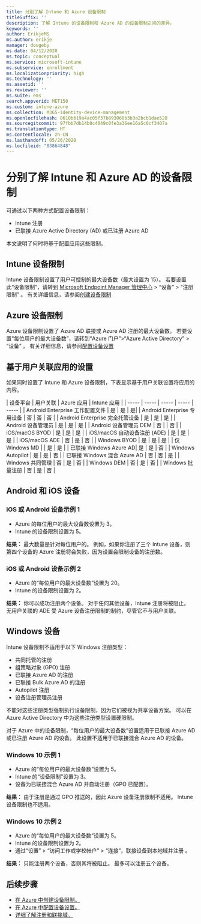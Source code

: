 ```yaml
---
title: 分别了解 Intune 和 Azure 设备限制
titleSuffix: ''
description: 了解 Intune 的设备限制和 Azure AD 的设备限制之间的差异。
keywords: ''
author: ErikjeMS
ms.author: erikje
manager: dougeby
ms.date: 04/12/2020
ms.topic: conceptual
ms.service: microsoft-intune
ms.subservice: enrollment
ms.localizationpriority: high
ms.technology: ''
ms.assetid: ''
ms.reviewer: ''
ms.suite: ems
search.appverid: MET150
ms.custom: intune-azure
ms.collection: M365-identity-device-management
ms.openlocfilehash: 8610b619a4ac05f37b893060b3b3a2bcb1dae528
ms.sourcegitcommit: 97fbb7db14b0c4049c0fe3a36ee16a5c0cf3407a
ms.translationtype: HT
ms.contentlocale: zh-CN
ms.lasthandoff: 05/26/2020
ms.locfileid: "83864848"
---
```

# <a name="understand-intune-and-azure-ads-device-limit-restrictions"></a>分别了解 Intune 和 Azure AD 的设备限制

可通过以下两种方式配置设备限制：
- Intune 注册
- 已联接 Azure Active Directory (AD) 或已注册 Azure AD

本文说明了何时将基于配置应用这些限制。

## <a name="intune-device-limit-restrictions"></a>Intune 设备限制

Intune 设备限制设置了用户可控制的最大设备数（最大设置为 15）。 若要设置此“设备限制”，请转到 [Microsoft Endpoint Manager 管理中心](https://go.microsoft.com/fwlink/?linkid=2109431) > “设备” > “注册限制”  。 有关详细信息，请参阅[创建设备限制](enrollment-restrictions-set.md#create-a-device-limit-restriction)

## <a name="azure-device-limit-restriction"></a>Azure 设备限制

Azure 设备限制设置了 Azure AD 联接或 Azure AD 注册的最大设备数。 若要设置“每位用户的最大设备数”，请转到“Azure 门户”>“Azure Active Directory” > “设备”  。 有关详细信息，请参阅[配置设备设置](https://docs.microsoft.com/azure/active-directory/devices/device-management-azure-portal)

## <a name="settings-applied-based-on-user-affinity"></a>基于用户关联应用的设置

如果同时设置了 Intune 和 Azure 设备限制，下表显示基于用户关联设置将应用的内容。

| 设备平台 | 用户关联 | Azure 应用 | Intune 应用 |
| ----- | ----- | ----- | ----- | ----- |
| Android Enterprise 工作配置文件 | 是 | 是 | 是|
| Android Enterprise 专用设备 | 否 | 否 | 否 |
| Android Enterprise 完全托管设备 | 是 | 是 | 是 |
| Android 设备管理员 | 是 | 是 | 是 |
| Android 设备管理员 DEM | 否 | | 否 | 
| iOS/macOS BYOD | 是 | 是 | 是 |
| iOS/macOS 自动设备注册 (ADE) | 是 | 是 | 是 |
| iOS/macOS ADE | 否 | 是 | 否 |
| Windows BYOD | 是 | 是 | 是 |
| 仅 Windows MD | | 是 | 是 |
| 已联接 Windows Azure AD| 是 | 是 | 否 |
| Windows Autopilot | 是 | 是 | 否 |
| 已联接 Windows 混合 Azure AD | 否 | 否 | 是 |
| Windows 共同管理 | 否 | 是 | 否 |
| Windows DEM | 否 | 是 | 否 |
| Windows 批量注册 | 否 | 是 | 否 |


## <a name="android-and-ios-devices"></a>Android 和 iOS 设备

### <a name="ios-or-android-devices-example-1"></a>iOS 或 Android 设备示例 1

- Azure 的每位用户的最大设备数设置为 3。
- Intune 的设备限制设置为 5。
 
**结果：** 最大数量是针对每位用户的。 例如，如果你注册了三个 Intune 设备，则第四个设备的 Azure 注册将会失败，因为设置会限制设备的注册数。

### <a name="ios-or-android-devices-example-2"></a>iOS 或 Android 设备示例 2

- Azure 的“每位用户的最大设备数”设置为 20。
- Intune 的设备限制设置为 2。

**结果：** 你可以成功注册两个设备。 对于任何其他设备，Intune 注册将被阻止。 无用户关联的 ADE 受 Azure 设备注册限制的制约，尽管它不与用户关联。

## <a name="windows-devices"></a>Windows 设备

Intune 设备限制不适用于以下 Windows 注册类型：
- 共同托管的注册
- 组策略对象 (GPO) 注册
- 已联接 Azure AD 的注册
- 已联接 Bulk Azure AD 的注册
- Autopilot 注册
- 设备注册管理员注册

不能对这些注册类型强制执行设备限制，因为它们被视为共享设备方案。 可以在 Azure Active Directory 中为这些注册类型设置硬限制。

对于 Azure 中的设备限制，“每位用户的最大设备数”设置适用于已联接 Azure AD 或已注册 Azure AD 的设备。 此设置不适用于已联接混合 Azure AD 的设备。

### <a name="windows-10-example-1"></a>Windows 10 示例 1

- Azure 的“每位用户的最大设备数”设置为 5。
- Intune 的“设备限制”设置为 3。
- 设备为已联接混合 Azure AD 并自动注册（GPO 已配置）。

**结果：** 由于注册是通过 GPO 推送的，因此 Azure 设备注册限制不适用。  Intune 设备限制也不适用。

### <a name="windows-10-example-2"></a>Windows 10 示例 2

- Azure 的“每位用户的最大设备数”设置为 5。
- Intune 的设备限制设置为 2。
- 通过“设置” > “访问工作或学校帐户” > “连接”，联接设备到本地域并注册  。

**结果：** 只能注册两个设备，否则其将被阻止。 最多可以注册五个设备。


## <a name="next-steps"></a>后续步骤

- [在 Azure 中创建设备限制。](https://docs.microsoft.com/azure/active-directory/devices/device-management-azure-portal#configure-device-settings)
- [在 Azure 中配置设备设置。](enrollment-restrictions-set.md#create-a-device-limit-restriction)
- [详细了解注册和联接域。](https://docs.microsoft.com/azure/active-directory/devices/overview#getting-devices-in-azure-ad)
